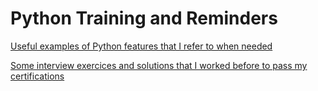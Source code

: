 # Python Training and Reminders

[Useful examples of Python features that I refer to when needed](./useful_samples)

[Some interview exercices and solutions that I worked before to pass my certifications](./practices)

